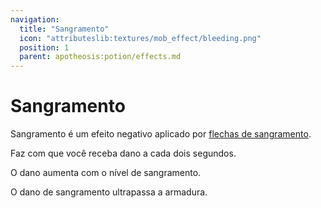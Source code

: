 ```yaml
---
navigation:
  title: "Sangramento"
  icon: "attributeslib:textures/mob_effect/bleeding.png"
  position: 1
  parent: apotheosis:potion/effects.md
---
```


# Sangramento

<Color id="red">Sangramento</Color> é um efeito negativo aplicado por [flechas de sangramento](../../village/fletching.md#broadhead).

Faz com que você receba dano a cada dois segundos.

O dano aumenta com o nível de <Color id="red">sangramento</Color>.

O dano de <Color id="red">sangramento</Color> ultrapassa a armadura.


